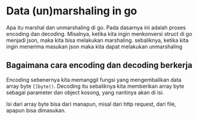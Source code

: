 # Data (un)marshaling in go

Apa itu marshal dan unmarshaling di go. Pada dasarnya ini adalah proses encoding dan decoding.
Misalnya, ketika kita ingin menkonversi struct di go menjadi json, maka kita bisa melakukan marshaling.
sebaliknya, ketika kita ingin menerima masukan json maka kita dapat melakukan unmarshaling

## Bagaimana cara encoding dan decoding berkerja

Encoding sebenernya kita memanggil fungsi yang mengembalikan data array byte `[]byte()`.
Decoding itu sebaliknya kita memberikan array byte sebagai parameter dan object kosong,
yang nantinya akan di isi.

Isi dari array byte bisa dari manapun, misal dari http request, dari file, apapun bisa dimasukan.
